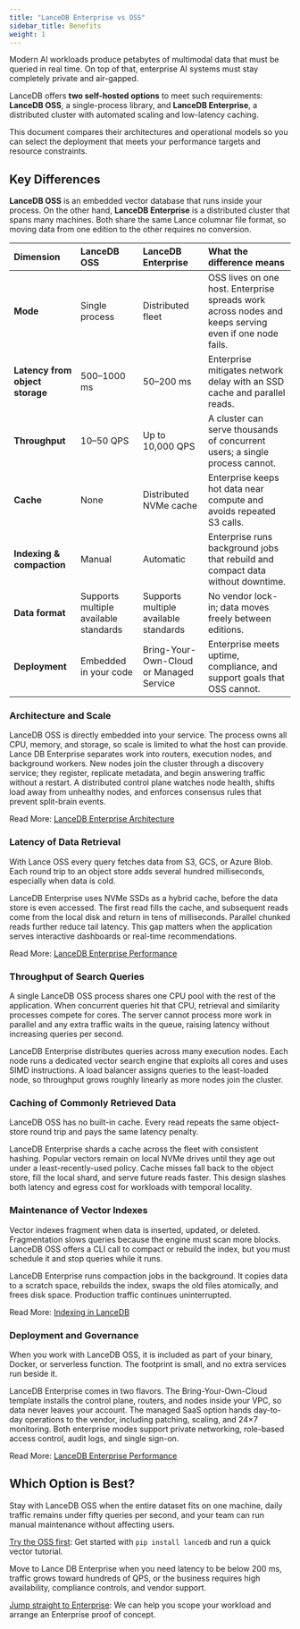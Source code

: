 ```yaml
---
title: "LanceDB Enterprise vs OSS"
sidebar_title: Benefits
weight: 1
---
```


Modern AI workloads produce petabytes of multimodal data that must be queried in real time. On top of that, enterprise AI systems must stay completely private and air-gapped. 

LanceDB offers **two self-hosted options** to meet such requirements: **LanceDB OSS**, a single-process library, and **LanceDB Enterprise**, a distributed cluster with automated scaling and low-latency caching. 

This document compares their architectures and operational models so you can select the deployment that meets your performance targets and resource constraints.

## Key Differences

**LanceDB OSS** is an embedded vector database that runs inside your process. On the other hand, **LanceDB Enterprise** is a distributed cluster that spans many machines. Both share the same Lance columnar file format, so moving data from one edition to the other requires no conversion.

| Dimension | LanceDB OSS | LanceDB Enterprise | What the difference means |
|:----------|:------------|:-------------------|:-------------------------|
| **Mode** | Single process | Distributed fleet | OSS lives on one host. Enterprise spreads work across nodes and keeps serving even if one node fails. |
| **Latency from object storage** | 500–1000 ms | 50–200 ms | Enterprise mitigates network delay with an SSD cache and parallel reads. |
| **Throughput** | 10–50 QPS | Up to 10,000 QPS | A cluster can serve thousands of concurrent users; a single process cannot. |
| **Cache** | None | Distributed NVMe cache | Enterprise keeps hot data near compute and avoids repeated S3 calls. |
| **Indexing & compaction** | Manual | Automatic | Enterprise runs background jobs that rebuild and compact data without downtime. |
| **Data format** | Supports multiple available standards | Supports multiple available standards | No vendor lock-in; data moves freely between editions. |
| **Deployment** | Embedded in your code | Bring-Your-Own-Cloud or Managed Service | Enterprise meets uptime, compliance, and support goals that OSS cannot. |

### Architecture and Scale

LanceDB OSS is directly embedded into your service. The process owns all CPU, memory, and storage, so scale is limited to what the host can provide. 
Lance DB Enterprise separates work into routers, execution nodes, and background workers. New nodes join the cluster through a discovery service; they register, replicate metadata, and begin answering traffic without a restart. A distributed control plane watches node health, shifts load away from unhealthy nodes, and enforces consensus rules that prevent split-brain events.

Read More: [LanceDB Enterprise Architecture](/docs/overview/enterprise/architecture/)

### Latency of Data Retrieval

With Lance OSS every query fetches data from S3, GCS, or Azure Blob. Each round trip to an object store adds several hundred milliseconds, especially when data is cold. 

LanceDB Enterprise uses NVMe SSDs as a hybrid cache, before the data store is even accessed. The first read fills the cache, and subsequent reads come from the local disk and return in tens of milliseconds. Parallel chunked reads further reduce tail latency. This gap matters when the application serves interactive dashboards or real-time recommendations.

Read More: [LanceDB Enterprise Performance](/docs/overview/enterprise/benchmark/)

### Throughput of Search Queries

A single LanceDB OSS process shares one CPU pool with the rest of the application. When concurrent queries hit that CPU, retrieval and similarity processes compete for cores. The server cannot process more work in parallel and any extra traffic waits in the queue, raising latency without increasing queries per second.

LanceDB Enterprise distributes queries across many execution nodes. Each node runs a dedicated vector search engine that exploits all cores and uses SIMD instructions. A load balancer assigns queries to the least-loaded node, so throughput grows roughly linearly as more nodes join the cluster.

### Caching of Commonly Retrieved Data

LanceDB OSS has no built-in cache. Every read repeats the same object-store round trip and pays the same latency penalty. 

LanceDB Enterprise shards a cache across the fleet with consistent hashing. Popular vectors remain on local NVMe drives until they age out under a least-recently-used policy. Cache misses fall back to the object store, fill the local shard, and serve future reads faster. This design slashes both latency and egress cost for workloads with temporal locality.

### Maintenance of Vector Indexes

Vector indexes fragment when data is inserted, updated, or deleted. Fragmentation slows queries because the engine must scan more blocks. LanceDB OSS offers a CLI call to compact or rebuild the index, but you must schedule it and stop queries while it runs. 

LanceDB Enterprise runs compaction jobs in the background. It copies data to a scratch space, rebuilds the index, swaps the old files atomically, and frees disk space. Production traffic continues uninterrupted.

Read More: [Indexing in LanceDB](/docs/concepts/indexing/)

### Deployment and Governance

When you work with LanceDB OSS, it is included as part of your binary, Docker, or serverless function. The footprint is small, and no extra services run beside it. 

LanceDB Enterprise comes in two flavors. The Bring-Your-Own-Cloud template installs the control plane, routers, and nodes inside your VPC, so data never leaves your account. The managed SaaS option hands day-to-day operations to the vendor, including patching, scaling, and 24×7 monitoring. Both enterprise modes support private networking, role-based access control, audit logs, and single sign-on.

Read More: [LanceDB Enterprise Performance](/docs/overview/enterprise/deployment/)

## Which Option is Best?

Stay with LanceDB OSS when the entire dataset fits on one machine, daily traffic remains under fifty queries per second, and your team can run manual maintenance without affecting users. 

[Try the OSS first](/docs/quickstart/): Get started with `pip install lancedb` and run a quick vector tutorial.

Move to Lance DB Enterprise when you need latency to be below 200 ms, traffic grows toward hundreds of QPS, or the business requires high availability, compliance controls, and vendor support. 

[Jump straight to Enterprise](/contact/): We can help you scope your workload and arrange an Enterprise proof of concept.
